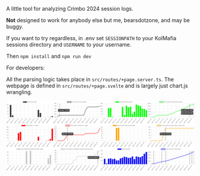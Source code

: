 A little tool for analyzing Crimbo 2024 session logs.

**Not** designed to work for anybody else but me, bearsdotzone, and may be buggy.

If you want to try regardless, in .env set `SESSIONPATH` to your KolMafia sessions directory and `USERNAME` to your
username.

Then `npm install` and `npm run dev`

For developers:

All the parsing logic takes place in `src/routes/+page.server.ts`. The webpage is defined in `src/routes/+page.svelte`
and is largely just chart.js wrangling.

![Charts showing bar charts for daily rares fought and total rares fought, broken down per rare mob and also cumulatively](bearsdotzone.png)
